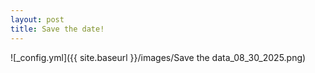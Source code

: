 ```yaml
---
layout: post
title: Save the date!
---
```


![_config.yml]({{ site.baseurl }}/images/Save the data_08_30_2025.png)
